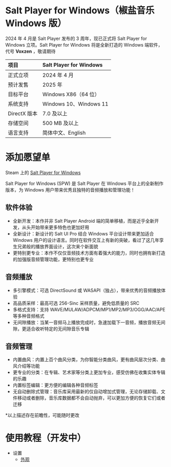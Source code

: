 # Salt Player for Windows（椒盐音乐 Windows 版）

2024 年 4 月是 Salt Player 发布的 3 周年，现已正式将 Salt Player for Windows 立项。Salt Player for Windows 将是全新打造的 Windows 端软件，代号 **Voxzen** ，敬请期待

| 项目 | Salt Player for Windows |
|:-- |:-- |
| 正式立项 | 2024 年 4 月 |
| 预计发售 | 2025 年 |
| 目标平台 | Windows X86（64 位） |
| 系统支持 | Windows 10、Windows 11 |
| DirectX 版本 | 7.0 及以上 |
| 存储空间 | 500 MB 及以上 |
| 语言支持 | 简体中文、English | 

# 添加愿望单

Steam 上的 [Salt Player for Windows](https://store.steampowered.com/app/3009140/Salt_Player_for_Windows/)

Salt Player for Windows (SPW) 是 Salt Player 在 Windows 平台上的全新制作版本，为 Windows 用户带来优秀且独特的音频播放和管理功能！

## 软件体验

- 全新开发：本作并非 Salt Player Android 端的简单移植，而是近乎全新开发，从头开始带来更多特色也更加好用
- 全新设计：新设计的 Salt UI Pro 结合 Windows 平台设计带来更加适合 Windows 用户的设计语言。同时在软件交互上有新的突破，看过了这几年孪生兄弟般的播放界面设计，这次来个新面貌
- 更特别更专业：本作不仅仅音频技术方面有着强大的能力，同时也拥有新打造的加强版音频管理功能，更特别也更专业

## 音频播放

- 多引擎模式：可选 DirectSound 或 WASAPI（独占），带来优秀的音频播放体验
- 高品质采样：最高可选 256-Sinc 采样质量，避免低质量的 SRC
- 多格式支持：支持 WAVE/MULAW/ADPCM/MP1/MP2/MP3/OGG/AAC/APE 等多种音频格式
- 无间隙播放：当某一音频马上播放完成时，急速加载下一音频，播放音频无间隙，更适合收听特定的无间隙音乐专辑

## 音频管理

- 内置曲风：内置上百个曲风分类，为你智能分类曲风，更有曲风层次分类、曲风介绍等功能
- 更专业的分类：在专辑、艺术家等分类上更加专业，感受仿佛在收集实体专辑的乐趣
- 内置标签编辑：更方便的编辑各种音频标签
- 无自动删除式管理：音乐库采用最新的仅自动增加式管理，无论存储卸载、文件移动或者删除，音乐库数据都不会自动抛弃，可以更加方便的恢复它们或者迁移

*以上描述存在前瞻性，可能随时更改

# 使用教程（开发中）

- 设置
  - [外观](tutorials\settings\Appearance.md)